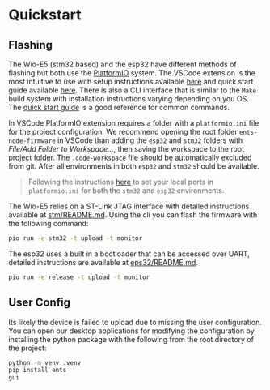 # Quickstart

## Flashing

The Wio-E5 (stm32 based) and the esp32 have different methods of flashing but both use the [PlatformIO](pio) system. The VSCode extension is the most intuitive to use with setup instructions available [here](https://platformio.org/install/ide?install=vscode) and quick start guide available [here](https://docs.platformio.org/en/latest/integration/ide/vscode.html#quick-start). There is also a CLI interface that is similar to the `Make` build system with installation instructions varying depending on you OS. The [quick start guide](https://docs.platformio.org/en/latest/core/quickstart.html#process-project) is a good reference for common commands.

In VSCode PlatformIO extension requires a folder with a `platformio.ini` file for the project configuration. We recommend opening the root folder `ents-node-firmware` in VSCode than adding the `esp32` and `stm32` folders with *File/Add Folder to Workspace...*, then saving the workspace to the root project folder. The `.code-workspace` file should be automatically excluded from git. After all environments in both `esp32` and `stm32` should be available.

> Following the instructions [here](configuring-ports.md) to set your local ports in `platformio.ini` for both the `stm32` and `esp32` environments.

The Wio-E5 relies on a ST-Link JTAG interface with detailed instructions available at [stm/README.md](stm32/README.md). Using the cli you can flash the firmware with the following command:

```bash
pio run -e stm32 -t upload -t monitor
```

The esp32 uses a built in a bootloader that can be accessed over UART, detailed instructions are available at [eps32/README.md](esp32/README.md).

```bash
pio run -e release -t upload -t monitor
```

## User Config

Its likely the device is failed to upload due to missing the user configuration. You can open our desktop applications for modifying the configuration by installing the python package with the following from the root directory of the project:

```bash
python -m venv .venv
pip install ents
gui
```

